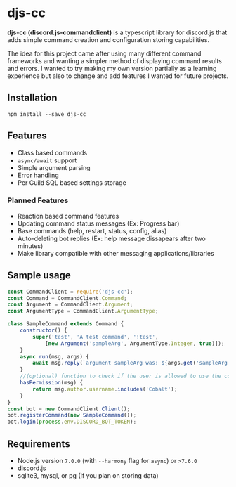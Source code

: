 # djs-cc

**djs-cc (discord.js-commandclient)** is a typescript library for discord.js that adds simple command creation and configuration storing capabilities.

The idea for this project came after using many different command frameworks and wanting a simpler method of displaying command results and errors. I wanted to try making my own version partially as a learning experience but also to change and add features I wanted for future projects.

## Installation

`npm install --save djs-cc`

## Features

- Class based commands
- `async/await` support
- Simple argument parsing
- Error handling
- Per Guild SQL based settings storage

### Planned Features

- Reaction based command features
- Updating command status messages (Ex: Progress bar)
- Base commands (help, restart, status, config, alias)
- Auto-deleting bot replies (Ex: help message dissapears after two minutes)
- Make library compatible with other messaging applications/libraries

## Sample usage

```javascript
const CommandClient = require('djs-cc');
const Command = CommandClient.Command;
const Argument = CommandClient.Argument;
const ArgumentType = CommandClient.ArgumentType;

class SampleCommand extends Command {
    constructor() {
        super('test', 'A test command', '!test',
            [new Argument('sampleArg', ArgumentType.Integer, true)]);
    }
    async run(msg, args) {
        await msg.reply(`argument sampleArg was: ${args.get('sampleArg')}`);
    }
    //(optional) function to check if the user is allowed to use the command
    hasPermission(msg) {
        return msg.author.username.includes('Cobalt');
    }
}
const bot = new CommandClient.Client();
bot.registerCommand(new SampleCommand());
bot.login(process.env.DISCORD_BOT_TOKEN);
```

## Requirements

- Node.js version `7.0.0` (with `--harmony` flag for `async`) or `>7.6.0`
- discord.js
- sqlite3, mysql, or pg (If you plan on storing data)
